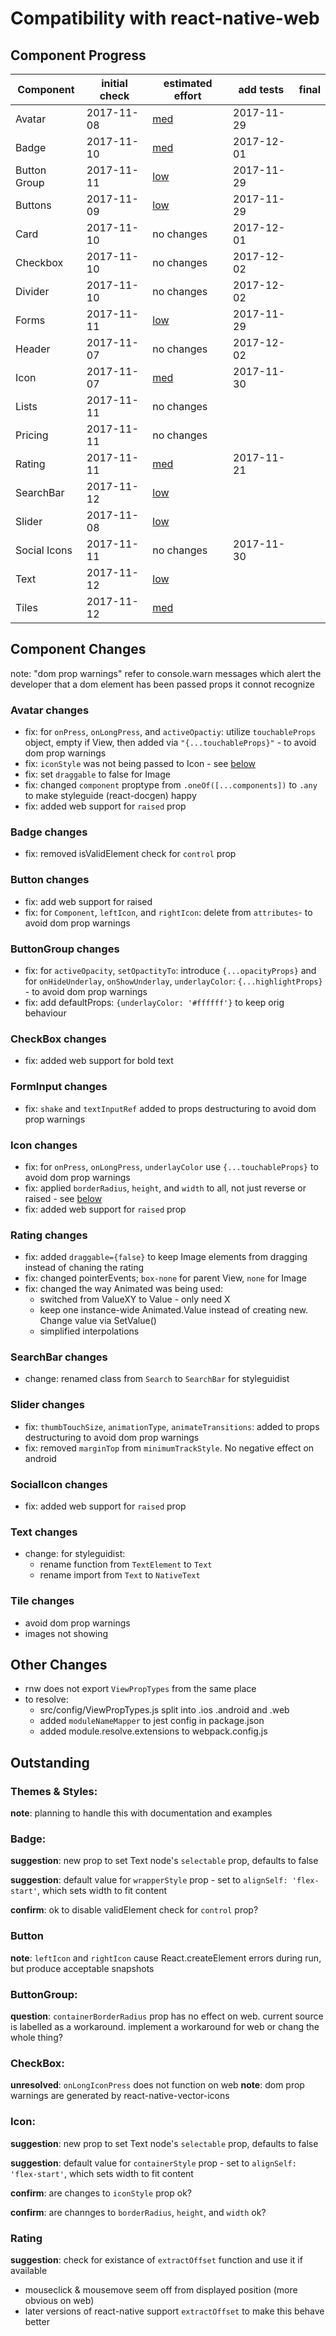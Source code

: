 # Compatibility with react-native-web

## Component Progress

| Component    | initial check | estimated effort            | add tests  | final |
| ------------ | ------------- | --------------------------- | ---------- | ----- |
| Avatar       | 2017-11-08    | [med](#avatar-changes)      | 2017-11-29 |
| Badge        | 2017-11-10    | [med](#badge-changes)       | 2017-12-01 |
| Button Group | 2017-11-11    | [low](#buttongroup-changes) | 2017-11-29 |
| Buttons      | 2017-11-09    | [low](#button-changes)      | 2017-11-29 |
| Card         | 2017-11-10    | no changes                  | 2017-12-01 |
| Checkbox     | 2017-11-10    | no changes                  | 2017-12-02 |
| Divider      | 2017-11-10    | no changes                  | 2017-12-02 |
| Forms        | 2017-11-11    | [low](#form-changes)        | 2017-11-29 |
| Header       | 2017-11-07    | no changes                  | 2017-12-02 |
| Icon         | 2017-11-07    | [med](#icon-changes)        | 2017-11-30 |
| Lists        | 2017-11-11    | no changes                  |
| Pricing      | 2017-11-11    | no changes                  |
| Rating       | 2017-11-11    | [med](#rating-changes)      | 2017-11-21 |
| SearchBar    | 2017-11-12    | [low](#search-changes)      |
| Slider       | 2017-11-08    | [low](#slider-changes)      |
| Social Icons | 2017-11-11    | no changes                  | 2017-11-30 |
| Text         | 2017-11-12    | [low](#text-changes)        |
| Tiles        | 2017-11-12    | [med](#tile-changes)        |

## Component Changes
note: "dom prop warnings" refer to console.warn messages which alert the developer that a dom element has been passed props it connot recognize

### Avatar changes
- fix: for `onPress`, `onLongPress`, and `activeOpactiy`: utilize `touchableProps` object, empty if View, then added via `"{...touchableProps}"` - to avoid dom prop warnings
- fix: `iconStyle` was not being passed to Icon - see [below](#outstanding)
- fix: set `draggable` to false for Image
- fix: changed `component` proptype from `.oneOf([...components])` to `.any` to make styleguide (react-docgen) happy
- fix: added web support for `raised` prop

### Badge changes
- fix: removed isValidElement check for `control` prop

### Button changes
- fix: add web support for raised
- fix: for `Component`, `leftIcon`, and `rightIcon`: delete from `attributes`- to avoid dom prop warnings

### ButtonGroup changes
- fix: for `activeOpacity`, `setOpactityTo`: introduce `{...opacityProps}` and for `onHideUnderlay`, `onShowUnderlay`, `underlayColor`: `{...highlightProps}` - to avoid dom prop warnings
- fix: add defaultProps: `{underlayColor: '#ffffff'}` to keep orig behaviour

### CheckBox changes
- fix: added web support for bold text

### FormInput changes
- fix: `shake` and `textInputRef` added to props destructuring to avoid dom prop warnings

### Icon changes
- fix: for `onPress`, `onLongPress`, `underlayColor` use `{...touchableProps}` to avoid dom prop warnings
- fix: applied `borderRadius`, `height`, and `width` to all, not just reverse or raised - see [below](#outstanding)
- fix: added web support for `raised` prop

### Rating changes
- fix: added `draggable={false}` to keep Image elements from dragging instead of chaning the rating
- fix: changed pointerEvents; `box-none` for parent View, `none` for Image
- fix: changed the way Animated was being used:
  - switched from ValueXY to Value - only need X
  - keep one instance-wide Animated.Value instead of creating new.  Change value via SetValue()
  - simplified interpolations

### SearchBar changes
- change: renamed class from `Search` to `SearchBar` for styleguidist

### Slider changes
- fix: `thumbTouchSize`, `animationType`, `animateTransitions`: added to props destructuring to avoid dom prop warnings
- fix: removed `marginTop` from `minimumTrackStyle`.  No negative effect on android

### SocialIcon changes
- fix: added web support for `raised` prop

### Text changes
- change: for styleguidist:
  - rename function from `TextElement` to `Text`
  - rename import from `Text` to `NativeText`

### Tile changes
- avoid dom prop warnings
- images not showing

## Other Changes
- rnw does not export `ViewPropTypes` from the same place
- to resolve:
  - src/config/ViewPropTypes.js split into .ios .android and .web
  - added `moduleNameMapper` to jest config in package.json
  - added module.resolve.extensions to webpack.config.js


## Outstanding

### Themes & Styles:
**note**:  planning to handle this with documentation and examples

### Badge:
**suggestion**:  new prop to set Text node's `selectable` prop, defaults to false

**suggestion**:  default value for `wrapperStyle` prop - set  to `alignSelf: 'flex-start'`, which sets width to fit content

**confirm**:  ok to disable validElement check for `control` prop?

### Button
**note**:  `leftIcon` and `rightIcon` cause React.createElement errors during run, but produce acceptable snapshots

### ButtonGroup:
**question**:  `containerBorderRadius` prop has no effect on web.  current source is labelled as a workaround.  implement a workaround for web or chang the whole thing?

### CheckBox:
**unresolved**:  `onLongIconPress` does not function on web
**note**:  dom prop warnings are generated by react-native-vector-icons

### Icon:
**suggestion**:  new prop to set Text node's `selectable` prop, defaults to false

**suggestion**: default value for `containerStyle` prop - set  to `alignSelf: 'flex-start'`, which sets width to fit content

**confirm**:  are changes to `iconStyle` prop ok?

**confirm**:  are channges to `borderRadius`, `height`, and `width` ok?

### Rating
**suggestion**: check for existance of `extractOffset` function and use it if available
  - mouseclick & mousemove seem off from displayed position (more obvious on web)
  - later versions of react-native support `extractOffset` to make this behave better
